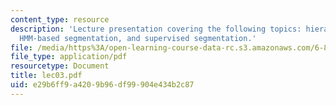 ```yaml
---
content_type: resource
description: 'Lecture presentation covering the following topics: hierarchical segmentation,
  HMM-based segmentation, and supervised segmentation.'
file: /media/https%3A/open-learning-course-data-rc.s3.amazonaws.com/6-892-computational-models-of-discourse-spring-2004/e29b6ff9a4209b96df99904e434b2c87_lec03.pdf
file_type: application/pdf
resourcetype: Document
title: lec03.pdf
uid: e29b6ff9-a420-9b96-df99-904e434b2c87
---
```

